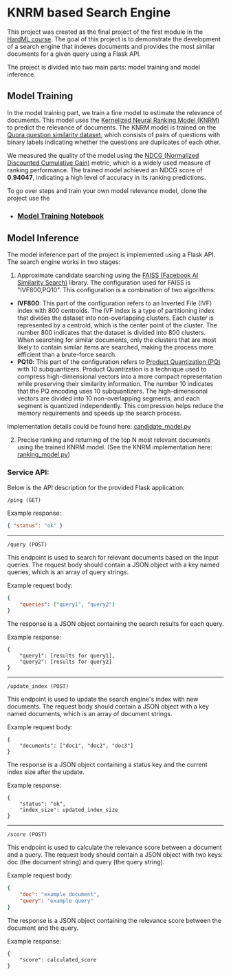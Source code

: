 # KNRM based Search Engine

This project was created as the final project of the first module in the [HardML course](https://karpov.courses/ml-hard). The goal of this project is to demonstrate the development of a search engine that indexes documents and provides the most similar documents for a given query using a Flask API.

The project is divided into two main parts: model training and model inference.

## Model Training
In the model training part, we train a fine model to estimate the relevance of documents. 
This model uses the [Kernelized Neural Ranking Model (KNRM)](https://arxiv.org/abs/1706.06613) to predict 
the relevance of documents. The KNRM model is trained on the 
[Quora question similarity dataset](https://paperswithcode.com/dataset/quora-question-pairs), 
which consists of pairs of questions with binary labels indicating whether the questions are 
duplicates of each other.

We measured the quality of the model using the 
[NDCG (Normalized Discounted Cumulative Gain)](https://en.wikipedia.org/wiki/Discounted_cumulative_gain)
metric, which is a widely used measure of ranking performance. The trained model achieved an 
NDCG score of **0.94047**, indicating a high level of accuracy in its ranking predictions.

To go over steps and train your own model relevance model, clone the project use the
* ###  [Model Training Notebook](training/model_training.ipynb)

## Model Inference
The model inference part of the project is implemented using a Flask API. The search engine works in two stages:

1. Approximate candidate searching using the [FAISS (Facebook AI Similarity Search)](https://engineering.fb.com/2017/03/29/data-infrastructure/faiss-a-library-for-efficient-similarity-search/)  library.
The configuration used for FAISS is "IVF800,PQ10". This configuration is a combination of two algorithms:
- **IVF800**: This part of the configuration refers to an Inverted File (IVF) index with 800 centroids. 
  The IVF index is a type of partitioning index that divides the dataset into non-overlapping clusters. 
  Each cluster is represented by a centroid, which is the center point of the cluster. The number 800 indicates 
  that the dataset is divided into 800 clusters. When searching for similar documents, only the clusters that are 
  most likely to contain similar items are searched, making the process more efficient than a brute-force search.
- **PQ10**: This part of the configuration refers to [Product Quantization (PQ)](https://www.pinecone.io/learn/product-quantization/) 
  with 10 subquantizers. Product Quantization 
  is a technique used to compress high-dimensional vectors into a more compact representation while preserving their 
  similarity information. The number 10 indicates that the PQ encoding uses 10 subquantizers. The high-dimensional 
  vectors are divided into 10 non-overlapping segments, and each segment is quantized independently. This compression 
  helps reduce the memory requirements and speeds up the search process.

Implementation details could be found here: [candidate_model.py](serving/src/candidate_model.py) 

2. Precise ranking and returning of the top N most relevant documents using the trained KNRM model. 
   (See the KNRM implementation here: [ranking_model.py](serving/src/ranking_model.py))
   

### Service API:
Below is the API description for the provided Flask application:

```
/ping (GET)
```

Example response:

```json
{ "status": "ok" }
```
---

```
/query (POST)
```
This endpoint is used to search for relevant documents based on the input queries. The request body should contain a JSON object with a key named queries, which is an array of query strings.

Example request body:

```json
{
    "queries": ["query1", "query2"]
}
```

The response is a JSON object containing the search results for each query.

Example response:

```
{
    "query1": [results for query1],
    "query2": [results for query2]
}
```
-----
```
/update_index (POST)
```

This endpoint is used to update the search engine's index with new documents. The request body should contain a JSON object with a key named documents, which is an array of document strings.

Example request body:

```
{
    "documents": ["doc1", "doc2", "doc3"]
}
```
The response is a JSON object containing a status key and the current index size after the update.

Example response:

```
{
    "status": "ok",
    "index_size": updated_index_size
}
```
-----
```
/score (POST)
```

This endpoint is used to calculate the relevance score between a document and a query. The request body should contain a JSON object with two keys: doc (the document string) and query (the query string).

Example request body:

```json
{
    "doc": "example document",
    "query": "example query"
}
```
The response is a JSON object containing the relevance score between the document and the query.

Example response:

```
{
    "score": calculated_score
}
```
